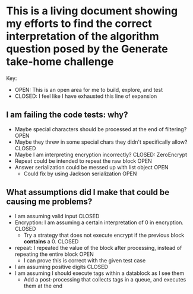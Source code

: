 # This is a living document showing my efforts to find the correct interpretation of the algorithm question posed by the Generate take-home challenge
Key:
- OPEN: This is an open area for me to build, explore, and test
- CLOSED: I feel like I have exhausted this line of expansion

## I am failing the code tests: why?

- Maybe special characters should be processed at the end of filtering? OPEN
- Maybe they threw in some special chars they didn't specifically allow? CLOSED
- Maybe I am interpreting encryption incorrectly? CLOSED: ZeroEncrypt
- Repeat could be intended to repeat the raw block OPEN
- Answer serialization could be messed up with list object OPEN
  - Could fix by using Jackson serialization OPEN

## What assumptions did I make that could be causing me problems?
- I am assuming valid input CLOSED
- Encryption: I am assuming a certain interpretation of 0 in encryption. CLOSED
  - Try a strategy that does not execute encrypt if the previous block **contains** a 0. CLOSED
- repeat: I repeated the value of the block after processing, instead of repeating the entire block OPEN
  - I can prove this is correct with the given test case
- I am assuming positive digits CLOSED
- I am assuming I should execute tags within a datablock as I see them
  - Add a post-processing that collects tags in a queue, and executes them at the end
